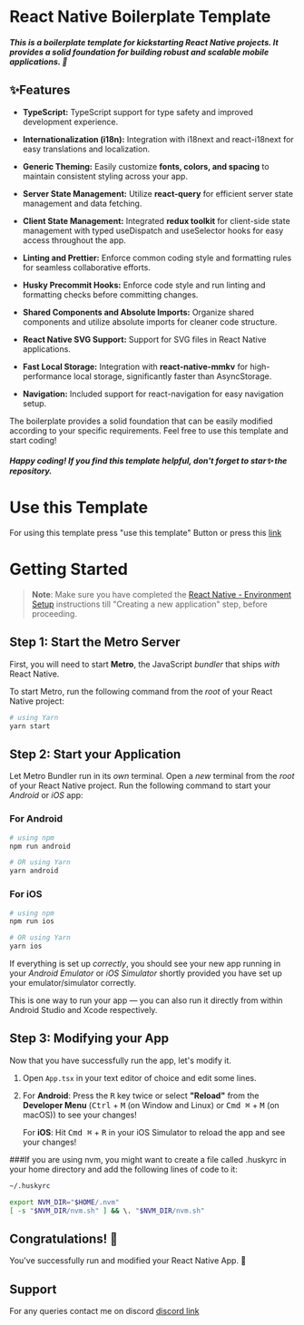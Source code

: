 # React Native Boilerplate Template

##### This is a boilerplate template for kickstarting React Native projects. It provides a solid foundation for building robust and scalable mobile applications. :rocket:


## ✨Features

- **TypeScript:** TypeScript support for type safety and improved development experience.
  
- **Internationalization (i18n):** Integration with i18next and react-i18next for easy translations and localization.

- **Generic Theming:** Easily customize **fonts, colors, and spacing** to maintain consistent styling across your app.

- **Server State Management:** Utilize **react-query** for efficient server state management and data fetching.

- **Client State Management:** Integrated **redux toolkit** for client-side state management with typed useDispatch and useSelector hooks for easy access throughout the app.

- **Linting and Prettier:** Enforce common coding style and formatting rules for seamless collaborative efforts.

- **Husky Precommit Hooks:** Enforce code style and run linting and formatting checks before committing changes.

- **Shared Components and Absolute Imports:** Organize shared components and utilize absolute imports for cleaner code structure.

- **React Native SVG Support:** Support for SVG files in React Native applications.

- **Fast Local Storage:** Integration with **react-native-mmkv** for high-performance local storage, significantly faster than AsyncStorage.

- **Navigation:** Included support for react-navigation for easy navigation setup.

The boilerplate provides a solid foundation that can be easily modified according to your specific requirements. Feel free to use this template and start coding!


##### Happy coding! If you find this template helpful, don't forget to star✨ the repository.


# Use this Template
For using this template press "use this template" Button or press this [link]



# Getting Started

>**Note**: Make sure you have completed the [React Native - Environment Setup](https://reactnative.dev/docs/environment-setup) instructions till "Creating a new application" step, before proceeding.

## Step 1: Start the Metro Server

First, you will need to start **Metro**, the JavaScript _bundler_ that ships _with_ React Native.

To start Metro, run the following command from the _root_ of your React Native project:

```bash
# using Yarn
yarn start
```

## Step 2: Start your Application

Let Metro Bundler run in its _own_ terminal. Open a _new_ terminal from the _root_ of your React Native project. Run the following command to start your _Android_ or _iOS_ app:

### For Android

```bash
# using npm
npm run android

# OR using Yarn
yarn android
```

### For iOS

```bash
# using npm
npm run ios

# OR using Yarn
yarn ios
```

If everything is set up _correctly_, you should see your new app running in your _Android Emulator_ or _iOS Simulator_ shortly provided you have set up your emulator/simulator correctly.

This is one way to run your app — you can also run it directly from within Android Studio and Xcode respectively.

## Step 3: Modifying your App

Now that you have successfully run the app, let's modify it.

1. Open `App.tsx` in your text editor of choice and edit some lines.
2. For **Android**: Press the <kbd>R</kbd> key twice or select **"Reload"** from the **Developer Menu** (<kbd>Ctrl</kbd> + <kbd>M</kbd> (on Window and Linux) or <kbd>Cmd ⌘</kbd> + <kbd>M</kbd> (on macOS)) to see your changes!

   For **iOS**: Hit <kbd>Cmd ⌘</kbd> + <kbd>R</kbd> in your iOS Simulator to reload the app and see your changes!
   
   
###If you are using nvm, you might want to create a file called .huskyrc in your home directory and add the following lines of code to it:

```bash
~/.huskyrc

export NVM_DIR="$HOME/.nvm"
[ -s "$NVM_DIR/nvm.sh" ] && \. "$NVM_DIR/nvm.sh"
```


## Congratulations! :tada:

You've successfully run and modified your React Native App. :partying_face:

## Support
For any queries contact me on discord [discord link] 

[discord link]:<https://discord.gg/su2g2aU79u>
[link]:<https://github.com/new?template_name=react-native-boiler&template_owner=ahmed-fayyaz-dev>

